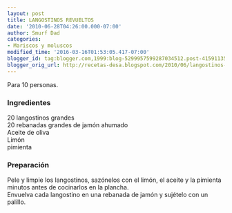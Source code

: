 ```yaml
---
layout: post
title: LANGOSTINOS REVUELTOS
date: '2010-06-28T04:26:00.000-07:00'
author: Smurf Dad
categories:
- Mariscos y moluscos
modified_time: '2016-03-16T01:53:05.417-07:00'
blogger_id: tag:blogger.com,1999:blog-5299957599287034512.post-4159113528235616820
blogger_orig_url: http://recetas-desa.blogspot.com/2010/06/langostinos-revueltos.html
---
```


Para 10 personas.<br /><h3>Ingredientes</h3>20 langostinos grandes<br />20 rebanadas grandes de jamón ahumado<br />Aceite de oliva<br />Limón<br />pimienta<br /><h3>Preparación</h3>Pele y limpie los langostinos, sazónelos con el limón, el aceite y la pimienta minutos antes de cocinarlos en la plancha.<br />Envuelva cada langostino en una rebanada de jamón y sujételo con un palillo.